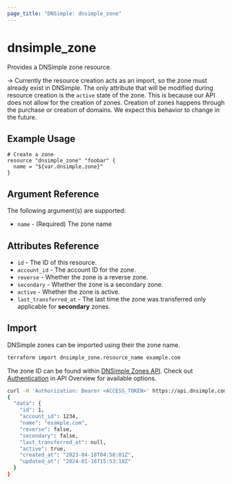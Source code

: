 ```yaml
---
page_title: "DNSimple: dnsimple_zone"
---
```


# dnsimple\_zone

Provides a DNSimple zone resource.

-> Currently the resource creation acts as an import, so the zone must already exist in DNSimple. The only attribute that will be modified during resource creation is the `active` state of the zone. This is because our API does not allow for the creation of zones. Creation of zones happens through the purchase or creation of domains. We expect this behavior to change in the future.

## Example Usage

```hcl
# Create a zone
resource "dnsimple_zone" "foobar" {
  name = "${var.dnsimple.zone}"
}
```

## Argument Reference

The following argument(s) are supported:

- `name` - (Required) The zone name

## Attributes Reference

- `id` - The ID of this resource.
- `account_id` - The account ID for the zone.
- `reverse` - Whether the zone is a reverse zone.
- `secondary` - Whether the zone is a secondary zone.
- `active` - Whether the zone is active.
- `last_transferred_at` - The last time the zone was transferred only applicable for **secondary** zones.

## Import

DNSimple zones can be imported using their the zone name.

```bash
terraform import dnsimple_zone.resource_name example.com
```

The zone ID can be found within [DNSimple Zones API](https://developer.dnsimple.com/v2/zones/#getZone). Check out [Authentication](https://developer.dnsimple.com/v2/#authentication) in API Overview for available options.

```bash
curl -H 'Authorization: Bearer <ACCESS_TOKEN>' https://api.dnsimple.com/v2/1234/zones/example.com | jq
{
  "data": {
    "id": 1,
    "account_id": 1234,
    "name": "example.com",
    "reverse": false,
    "secondary": false,
    "last_transferred_at": null,
    "active": true,
    "created_at": "2023-04-18T04:58:01Z",
    "updated_at": "2024-01-16T15:53:18Z"
  }
}
```
